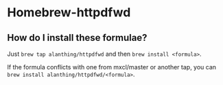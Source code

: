 Homebrew-httpdfwd
===============

How do I install these formulae?
--------------------------------
Just `brew tap alanthing/httpdfwd` and then `brew install <formula>`.

If the formula conflicts with one from mxcl/master or another tap, you can `brew install alanthing/httpdfwd/<formula>`.